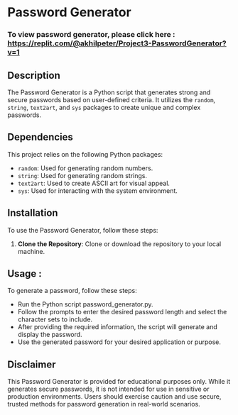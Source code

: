 # Password Generator

### To view password generator, please click here : https://replit.com/@akhilpeter/Project3-PasswordGenerator?v=1


## Description

The Password Generator is a Python script that generates strong and secure passwords based on user-defined criteria. It utilizes the `random`, `string`, `text2art`, and `sys` packages to create unique and complex passwords.

## Dependencies

This project relies on the following Python packages:

- `random`: Used for generating random numbers.
- `string`: Used for generating random strings.
- `text2art`: Used to create ASCII art for visual appeal.
- `sys`: Used for interacting with the system environment.

## Installation

To use the Password Generator, follow these steps:

1. **Clone the Repository**: Clone or download the repository to your local machine.

## Usage : 
To generate a password, follow these steps:

- Run the Python script password_generator.py.
- Follow the prompts to enter the desired password length and select the character sets to include.
- After providing the required information, the script will generate and display the password.
- Use the generated password for your desired application or purpose.

## Disclaimer
This Password Generator is provided for educational purposes only. While it generates secure passwords, it is not intended for use in sensitive or production environments. Users should exercise caution and use secure, trusted methods for password generation in real-world scenarios.

